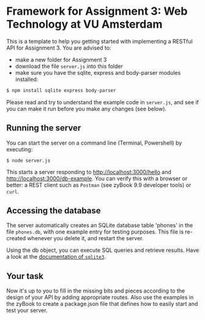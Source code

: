Framework for Assignment 3: Web Technology at VU Amsterdam
==========================================================

This is a template to help you getting started with implementing a RESTful API
for Assignment 3. You are advised to:
* make a new folder for Assignment 3
* download the file `server.js` into this folder
* make sure you have the sqlite, express and body-parser modules installed:

```bash
$ npm install sqlite express body-parser
```

Please read and try to understand the example code in `server.js`, 
and see if you can make it run before you make any changes (see below).

Running the server
------------------

You can start the server on a command line (Terminal, Powershell) by executing:

```
$ node server.js
```

This starts a server responding to 
[http://localhost:3000/hello](http://localhost:3000/hello) and
[http://localhost:3000/db-example](http://localhost:3000/db-example). 
You can verify this with a
browser or better: a REST client such as `Postman` (see zyBook 9.9 developer tools) or `curl`.


Accessing the database
----------------------

The server automatically creates an SQLite database table 'phones' in the file `phones.db`, with one example entry for testing purposes.
This file is re-created whenever you delete it, and restart the server.

Using the db object, you can execute SQL queries and retrieve results. Have a look at the [documentation
of `sqlite3`](https://www.sqlitetutorial.net/sqlite-nodejs/).


Your task
---------

Now it's up to you to fill in the missing bits and pieces according to the design of your API
by adding appropriate routes. Also use the examples in the zyBook to create a package.json file that defines how to easily start and test your server.

